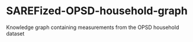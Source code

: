 # SAREFized-OPSD-household-graph
 Knowledge graph containing measurements from the OPSD household dataset
